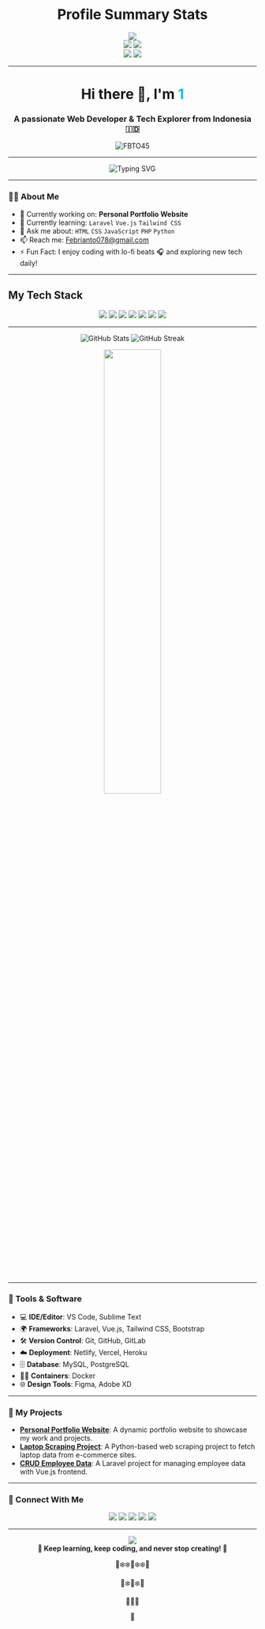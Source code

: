 ## <h1 align="center">Profile Summary Stats</h1>

<div align="center">

[![](https://raw.githubusercontent.com/FBTO45/github-profile-summary-cards-example/master/profile-summary-card-output/github_dark/0-profile-details.svg)](https://github.com/FBTO45/github-profile-summary-cards)  
[![](https://raw.githubusercontent.com/FBTO45/github-profile-summary-cards-example/master/profile-summary-card-output/github_dark/1-repos-per-language.svg)](https://github.com/FBTO45/github-profile-summary-cards) 
[![](https://raw.githubusercontent.com/FBTO45/github-profile-summary-cards-example/master/profile-summary-card-output/github_dark/2-most-commit-language.svg)](https://github.com/FBTO45/github-profile-summary-cards)  
[![](https://raw.githubusercontent.com/FBTO45/github-profile-summary-cards-example/master/profile-summary-card-output/github_dark/3-stats.svg)](https://github.com/FBTO45/github-profile-summary-cards) 
[![](https://raw.githubusercontent.com/FBTO45/github-profile-summary-cards-example/master/profile-summary-card-output/github_dark/4-productive-time.svg)](https://github.com/FBTO45/github-profile-summary-cards)

</div>

---

<!-- Header -->
<h1 align="center">Hi there 👋, I'm <span style="color:#0abde3">1</span></h1>
<h3 align="center">A passionate Web Developer & Tech Explorer from Indonesia 🇮🇩</h3>

<!-- View Count -->
<p align="center">
  <img src="https://komarev.com/ghpvc/?username=FBTO45&label=Profile%20views&color=0e75b6&style=flat" alt="FBTO45" />
</p>

---

<!-- Animated Bio (Fix Version) -->
<p align="center">
  <img src="https://readme-typing-svg.herokuapp.com?font=Fira+Code&size=22&pause=1000&color=36BCF7&center=true&vCenter=true&width=600&lines=I+love+clean+code+🧼;Always+learning+something+new+🚀;Crafting+interactive+web+experiences+🌐;Building+projects+with+passion+🔥" alt="Typing SVG" />
</p>

---

### 🧑‍💻 About Me
- 🔭 Currently working on: **Personal Portfolio Website**
- 🌱 Currently learning: `Laravel` `Vue.js` `Tailwind CSS`
- 💬 Ask me about: `HTML` `CSS` `JavaScript` `PHP` `Python`
- 📫 Reach me: [Febrianto078@gmail.com](mailto:febrianto078@gmail.com)
- ⚡ Fun Fact: I enjoy coding with lo-fi beats 🎧 and exploring new tech daily!

---

## My Tech Stack
<p align="center">
  <img src="https://img.shields.io/badge/HTML5-%23E34F26.svg?&style=flat&logo=html5&logoColor=white" />
  <img src="https://img.shields.io/badge/CSS3-%231572B6.svg?&style=flat&logo=css3&logoColor=white" />
  <img src="https://img.shields.io/badge/JavaScript-%23F7DF1E.svg?&style=flat&logo=javascript&logoColor=black" />
  <img src="https://img.shields.io/badge/PHP-%23777BB4.svg?&style=flat&logo=php&logoColor=white" />
  <img src="https://img.shields.io/badge/MySQL-%2300A1E4.svg?&style=flat&logo=mysql&logoColor=white" />
  <img src="https://img.shields.io/badge/Vue.js-%2335495E.svg?&style=flat&logo=vue.js&logoColor=white" />
  <img src="https://img.shields.io/badge/Laravel-%23FF2D20.svg?&style=flat&logo=laravel&logoColor=white" />
</p>



---
<p align="center">
  <img src="https://github-readme-stats.vercel.app/api?username=FBTO45&show_icons=true&theme=tokyonight" alt="GitHub Stats" />
  <img src="https://streak-stats.demolab.com?user=FBTO45&theme=tokyonight" alt="GitHub Streak" />
</p>


<p align="center">
  <img src="https://github-readme-stats.vercel.app/api/top-langs/?username=FBTO45&layout=compact&theme=tokyonight" width="48%" />
</p>

---

### 🔧 Tools & Software

- 💻 **IDE/Editor**: VS Code, Sublime Text
- 🌍 **Frameworks**: Laravel, Vue.js, Tailwind CSS, Bootstrap
- 🛠️ **Version Control**: Git, GitHub, GitLab
- ☁️ **Deployment**: Netlify, Vercel, Heroku
- 🗄️ **Database**: MySQL, PostgreSQL
- 🧑‍💻 **Containers**: Docker
- 🌐 **Design Tools**: Figma, Adobe XD

---

### 🎨 My Projects
- **[Personal Portfolio Website](https://github.com/FBTO45/portfolio)**: A dynamic portfolio website to showcase my work and projects.
- **[Laptop Scraping Project](https://github.com/FBTO45/laptop-scraper)**: A Python-based web scraping project to fetch laptop data from e-commerce sites.
- **[CRUD Employee Data](https://github.com/FBTO45/employee-crud)**: A Laravel project for managing employee data with Vue.js frontend.

---

### 🔗 Connect With Me
<p align="center">
  <a href="mailto:febrianto078@gmail.com"><img src="https://img.shields.io/badge/Email-D14836?style=for-the-badge&logo=gmail&logoColor=white" /></a>
  <a href="https://www.linkedin.com/in/febrianto078-id/"><img src="https://img.shields.io/badge/LinkedIn-0A66C2?style=for-the-badge&logo=linkedin&logoColor=white" /></a>
  <a href="https://instagram.com/febrianto078.id"><img src="https://img.shields.io/badge/Instagram-E1306C?style=for-the-badge&logo=instagram&logoColor=white" /></a>
  <a href="https://twitter.com/febrianto969"><img src="https://img.shields.io/badge/Twitter-1DA1F2?style=for-the-badge&logo=twitter&logoColor=white" /></a>
  <a href="https://dev.to/febrianto078"><img src="https://img.shields.io/badge/Dev.to-0A0A0A?style=for-the-badge&logo=devdotto&logoColor=white" /></a>
</p>

---

<p align="center">
  <img src="https://capsule-render.vercel.app/api?type=waving&color=0e75b6&height=100&section=footer"/>
  <br/>
  <strong>🌟 Keep learning, keep coding, and never stop creating! 🌟</strong>
</p>

<p align="center">
  🌟❄️❄️🔰❄️❄️🌟
</p>
<p align="center">
  🌟❄️🔰❄️🌟
</p>
<p align="center">
  🌟🔰🌟
</p>
<p align="center">
  🔰
</p>
